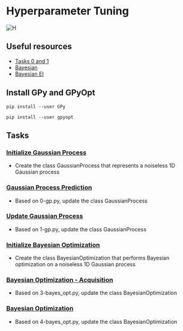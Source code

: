 # Hyperparameter Tuning

![H](https://sigopt.com/wp-content/uploads/2017/03/img1.png)

## Useful resources
- [Tasks 0 and 1](https://nbviewer.jupyter.org/github/krasserm/bayesian-machine-learning/blob/dev/gaussian-processes/gaussian_processes.ipynb?flush_cache=true)
- [Bayesian](./http://krasserm.github.io/2018/03/21/bayesian-optimization/)
- [Bayesian EI](./https://thuijskens.github.io/2016/12/29/bayesian-optimisation/)


## Install GPy and GPyOpt
```pip install --user GPy```

```pip install --user gpyopt```

## Tasks

### [Initialize Gaussian Process](./0-gp.py)
- Create the class GaussianProcess that represents a noiseless 1D Gaussian process

### [Gaussian Process Prediction](./1-gp.py)
- Based on 0-gp.py, update the class GaussianProcess

### [Update Gaussian Process](./2-gp.py)
- Based on 1-gp.py, update the class GaussianProcess

### [Initialize Bayesian Optimization](./3-bayes_opt.py)
- Create the class BayesianOptimization that performs Bayesian optimization on a noiseless 1D Gaussian process

### [Bayesian Optimization - Acquisition](./4-bayes_opt.py)
- Based on 3-bayes_opt.py, update the class BayesianOptimization

### [Bayesian Optimization](./5-bayes_opt.py)
- Based on 4-bayes_opt.py, update the class BayesianOptimization
